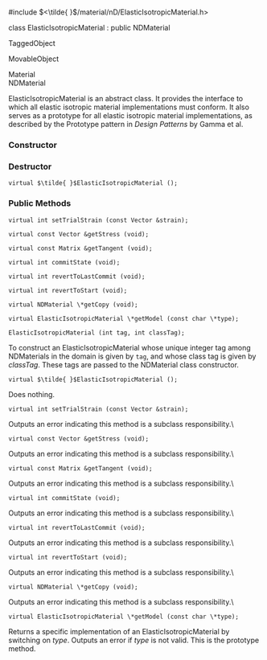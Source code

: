 \
#include $<\tilde{ }$/material/nD/ElasticIsotropicMaterial.h$>$


class ElasticIsotropicMaterial : public NDMaterial


TaggedObject

MovableObject

Material\
NDMaterial

ElasticIsotropicMaterial is an abstract class. It provides the interface
to which all elastic isotropic material implementations must conform. It
also serves as a prototype for all elastic isotropic material
implementations, as described by the Prototype pattern in *Design
Patterns* by Gamma et al.
### Constructor


### Destructor


```{.cpp}
virtual $\tilde{ }$ElasticIsotropicMaterial ();
```

### Public Methods


```{.cpp}
virtual int setTrialStrain (const Vector &strain);
```



```{.cpp}
virtual const Vector &getStress (void);
```



```{.cpp}
virtual const Matrix &getTangent (void);
```



```{.cpp}
virtual int commitState (void);
```



```{.cpp}
virtual int revertToLastCommit (void);
```



```{.cpp}
virtual int revertToStart (void);
```



```{.cpp}
virtual NDMaterial \*getCopy (void);
```



```{.cpp}
virtual ElasticIsotropicMaterial \*getModel (const char \*type);
```




```{.cpp}
ElasticIsotropicMaterial (int tag, int classTag);
```


To construct an ElasticIsotropicMaterial whose unique integer tag among
NDMaterials in the domain is given by `tag`, and whose class tag is
given by *classTag*. These tags are passed to the NDMaterial class
constructor.

```{.cpp}
virtual $\tilde{ }$ElasticIsotropicMaterial ();
```


Does nothing.

```{.cpp}
virtual int setTrialStrain (const Vector &strain);
```


Outputs an error indicating this method is a subclass responsibility.\

```{.cpp}
virtual const Vector &getStress (void);
```


Outputs an error indicating this method is a subclass responsibility.\

```{.cpp}
virtual const Matrix &getTangent (void);
```


Outputs an error indicating this method is a subclass responsibility.\

```{.cpp}
virtual int commitState (void);
```


Outputs an error indicating this method is a subclass responsibility.\

```{.cpp}
virtual int revertToLastCommit (void);
```


Outputs an error indicating this method is a subclass responsibility.\

```{.cpp}
virtual int revertToStart (void);
```


Outputs an error indicating this method is a subclass responsibility.\

```{.cpp}
virtual NDMaterial \*getCopy (void);
```


Outputs an error indicating this method is a subclass responsibility.\

```{.cpp}
virtual ElasticIsotropicMaterial \*getModel (const char \*type);
```


Returns a specific implementation of an ElasticIsotropicMaterial by
switching on *type*. Outputs an error if *type* is not valid. This is
the prototype method.
